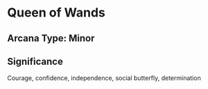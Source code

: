 # Queen of Wands

## Arcana Type: Minor

## Significance 

Courage, confidence, independence, social butterfly, determination
